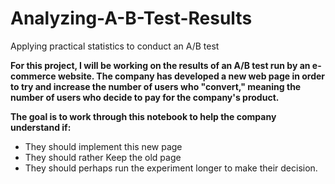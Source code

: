 # Analyzing-A-B-Test-Results
Applying practical statistics to conduct an A/B test

**For this project, I will be working on the results of an A/B test run by an e-commerce website. 
The company has developed a new web page in order to try and increase the number of users who "convert," meaning the number of users who decide to pay for the company's product.** 

**The goal is to work through this notebook to help the company understand if:**
* They should implement this new page
* They should rather Keep the old page
* They should perhaps run the experiment longer to make their decision.
